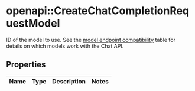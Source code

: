 # openapi::CreateChatCompletionRequestModel

ID of the model to use. See the [model endpoint compatibility](/docs/models/model-endpoint-compatibility) table for details on which models work with the Chat API.

## Properties
Name | Type | Description | Notes
------------ | ------------- | ------------- | -------------


